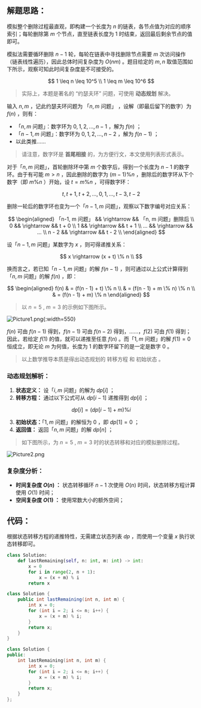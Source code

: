 ## 解题思路：

模拟整个删除过程最直观，即构建一个长度为 $n$ 的链表，各节点值为对应的顺序索引；每轮删除第 $m$ 个节点，直至链表长度为 1 时结束，返回最后剩余节点的值即可。

模拟法需要循环删除 $n - 1$ 轮，每轮在链表中寻找删除节点需要 $m$ 次访问操作（链表线性遍历），因此总体时间复杂度为 $O(nm)$ 。题目给定的 $m, n$ 取值范围如下所示，观察可知此时间复杂度是不可接受的。

$$
1 \leq n \leq 10^5 \\
1 \leq m \leq 10^6
$$

> 实际上，本题是著名的 “约瑟夫环” 问题，可使用 **动态规划** 解决。

输入 $n, m$ ，记此约瑟夫环问题为 「$n, m$ 问题」 ，设解（即最后留下的数字）为 $f(n)$ ，则有：

- 「$n, m$ 问题」：数字环为 $0, 1, 2, ..., n - 1$ ，解为 $f(n)$ ；
- 「$n-1, m$ 问题」：数字环为 $0, 1, 2, ..., n - 2$ ，解为 $f(n-1)$ ；
- 以此类推……

> 请注意，数字环是 **首尾相接** 的，为方便行文，本文使用列表形式表示。

对于「$n, m$ 问题」，首轮删除环中第 $m$ 个数字后，得到一个长度为 $n - 1$ 的数字环。由于有可能 $m > n$ ，因此删除的数字为 $(m - 1) \% n$ ，删除后的数字环从下个数字（即 $m \% n$ ）开始，设 $t = m \% n$ ，可得数字环：

$$
t, t + 1, t + 2, ..., 0, 1, ..., t - 3, t - 2
$$

删除一轮后的数字环也变为一个「$n-1, m$ 问题」，观察以下数字编号对应关系：

$$
\begin{aligned}
「n-1, m 问题」 && \rightarrow && 「n, m 问题」删除后 \\
0 && \rightarrow && t + 0 \\
1 && \rightarrow && t + 1 \\
... && \rightarrow && ... \\
n - 2 && \rightarrow && t - 2 \\
\end{aligned}
$$

设「$n-1, m$ 问题」某数字为 $x$ ，则可得递推关系：

$$
x \rightarrow (x + t) \% n \\
$$

换而言之，若已知「$n-1, m$ 问题」的解 $f(n - 1)$ ，则可通过以上公式计算得到「$n, m$ 问题」的解 $f(n)$ ，即：

$$
\begin{aligned}
f(n) & = (f(n - 1) + t) \% n \\
& = (f(n - 1) + m \% n) \% n \\
& = (f(n - 1) + m) \% n
\end{aligned}
$$

> 以 $n = 5$ , $m = 3$ 的示例如下图所示。

![Picture1.png](https://pic.leetcode-cn.com/1615096532-kUoKUe-Picture1.png){:width=550}

$f(n)$ 可由 $f(n - 1)$ 得到，$f(n - 1)$ 可由 $f(n - 2)$ 得到，……，$f(2)$ 可由 $f(1)$ 得到；因此，若给定 $f(1)$ 的值，就可以递推至任意 $f(n)$ 。而「$1, m$ 问题」的解 $f(1) = 0$ 恒成立，即无论 $m$ 为何值，长度为 1 的数字环留下的是一定是数字  $0$ 。

> 以上数学推导本质是得出动态规划的 转移方程 和 初始状态 。

### 动态规划解析：

1. **状态定义：** 设「$i, m$ 问题」的解为 $dp[i]$ ；
2. **转移方程：** 通过以下公式可从 $dp[i - 1]$ 递推得到 $dp[i]$ ；

$$
dp[i] = (dp[i - 1] + m) \% i
$$

3. **初始状态：**「$1, m$ 问题」的解恒为 $0$ ，即 $dp[1] = 0$ ；
4. **返回值：** 返回「$n, m$ 问题」的解 $dp[n]$ ；

> 如下图所示，为 $n = 5$ , $m = 3$ 时的状态转移和对应的模拟删除过程。

![Picture2.png](https://pic.leetcode-cn.com/1613584667-AQpTlK-Picture2.png)

### 复杂度分析：

- **时间复杂度 $O(n)$ ：** 状态转移循环 $n - 1$ 次使用 $O(n)$ 时间，状态转移方程计算使用 $O(1)$ 时间；
- **空间复杂度 $O(1)$ ：** 使用常数大小的额外空间；

## 代码：

根据状态转移方程的递推特性，无需建立状态列表 $dp$ ，而使用一个变量 $x$ 执行状态转移即可。

```Python []
class Solution:
    def lastRemaining(self, n: int, m: int) -> int:
        x = 0
        for i in range(2, n + 1):
            x = (x + m) % i
        return x
```

```Java []
class Solution {
    public int lastRemaining(int n, int m) {
        int x = 0;
        for (int i = 2; i <= n; i++) {
            x = (x + m) % i;
        }
        return x;
    }
}
```

```C++ []
class Solution {
public:
    int lastRemaining(int n, int m) {
        int x = 0;
        for (int i = 2; i <= n; i++) {
            x = (x + m) % i;
        }
        return x;
    }
};
```